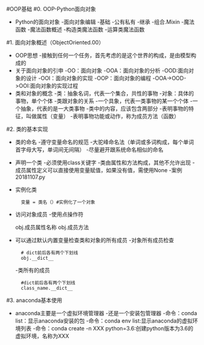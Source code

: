 #OOP基础
#0. OOP-Python面向对象
- Python的面向对象
-面向对象编辑
    -基础
    -公有私有
    -继承
    -组合.Mixin
-魔法函数
    -魔法函数概述
    -构造类魔法函数
    -运算类魔法函数

#1. 面向对象概述（ObjectOriented.00）
- OOP思想
    -接触到任何一个任务，首先考虑的是这个世界的构成，是由模型构成的
- 关于面向对象的引申
    -OO：面向对象
    -OOA：面向对象的分析
    -OOD:面向对象的设计
    -OOI：面向对象的实现
    -OOP：面向对象的编程
    -OOA->OOD->OOI:面向对象的实现过程
- 类和对象的概念
    -类：抽象名词，代表一个集合，共性的事物
    -对象：具体的事物，单个个体
    -类跟对象的关系
        -一个具象，代表一类事物的某一个个体
        -一个抽象，代表的是一大类事物
    -类中的内容，应该包含两部分
        -表明事物的特征，叫做属性（变量）
        -表明事物功能或动作，称为成员方法（函数）

#2. 类的基本实现
- 类的命名
    -遵守变量命名的规范
    -大驼峰命名法（单词或多词构成，每个单词首字母大写，单词间无间隔）
    -尽量避开跟系统命名相似的命名
- 声明一个类
    -必须使用class关键字
    -类由属性和方法构成，其他不允许出现
    -成员属性定义可以直接使用变量赋值，如果没有值，需使用None
    -案例20181107.py
- 实例化类

        变量 = 类名（）#实例化了一个对象
- 访问对象成员
    -使用点操作符

    obj.成员属性名称
    obj.成员方法
- 可以通过默认内置变量检查类和对象的所有成员
    -对象所有成员检查

        # dict前后各有两个下划线
        obj.__dict__
    -类所有的成员

        #dict前后各有两个下划线
        class_name.__dict__

#3. anaconda基本使用
- anaconda主要是一个虚拟环境管理器
-还是一个安装包管理器
-命令：conda list：显示anaconda安装的包
-命令：conda env list:显示anaconda的虚拟环境列表
-命令：conda create -n XXX python=3.6:创建python版本为3.6的虚拟环境，名称为XXX
